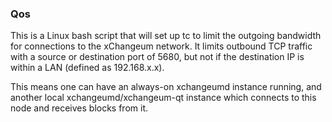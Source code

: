 ### Qos ###

This is a Linux bash script that will set up tc to limit the outgoing bandwidth for connections to the xChangeum network. It limits outbound TCP traffic with a source or destination port of 5680, but not if the destination IP is within a LAN (defined as 192.168.x.x).

This means one can have an always-on xchangeumd instance running, and another local xchangeumd/xchangeum-qt instance which connects to this node and receives blocks from it.
